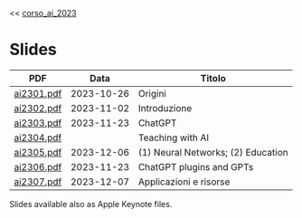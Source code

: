 << [corso_ai_2023](../corso_ai_2023.md)

# Slides

| PDF                      | Data       | Titolo                             |
| ------------------------ | ---------- | ---------------------------------- |
| [ai2301.pdf](ai2301.pdf) | 2023-10-26 | Origini                            |
| [ai2302.pdf](ai2302.pdf) | 2023-11-02 | Introduzione                       |
| [ai2303.pdf](ai2303.pdf) | 2023-11-23 | ChatGPT                            |
| [ai2304.pdf](ai2304.pdf) |            | Teaching with AI                   |
| [ai2305.pdf](ai2305.pdf) | 2023-12-06 | (1) Neural Networks; (2) Education |
| [ai2306.pdf](ai2306.pdf) | 2023-11-23 | ChatGPT plugins and GPTs           |
| [ai2307.pdf](ai2307.pdf) | 2023-12-07 | Applicazioni e risorse             |

Slides available also as Apple Keynote files.

